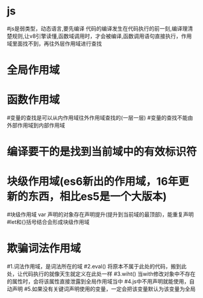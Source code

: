 # js
#js是弱类型，动态语言,要先编译 代码的编译发生在代码执行的前一刻,编译理清楚规则,让v8引擎读懂,函数域调用时，才会被编译,函数调用语句直接执行，作用域里面找不到，再往外层作用域进行查找

# 全局作用域 
# 函数作用域
#变量的查找是可以从内作用域往外作用域查找的(一层一层)
#变量的查找不能由外部作用域到内部作用域

# 编译要干的是找到当前域中的有效标识符 

# 块级作用域(es6新出的作用域，16年更新的东西，相比es5是一个大版本)
#块级作用域  var 声明的对象存在声明提升(提升到当前域的最顶部)，能重复声明
#let和{}括号结合会形成块级作用域

# 欺骗词法作用域
#1.词法作用域，是词法所在的域
#2.eval() 将原本不属于此处的代码，搬到此处，让代码执行的就像天生就定义在此处一样
#3.wiht() 当with修改对象中不存在的属性时，会将该属性直接泄露到全局作用域当中
#4.js中不用声明就能使用，自动声明
#5.如果没有关键词声明使用的变量，一定会把该变量默认为该变量为全局